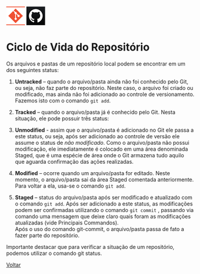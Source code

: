 ![Logo do Git](./../Imagens/icoGit.png) ![Logo do GitHub](./../Imagens/icoGitHub.png)
# Ciclo de Vida do Repositório  

Os arquivos e pastas de um repositório local podem se encontrar em um dos seguintes status:  

1. **Untracked** – quando o arquivo/pasta ainda não foi conhecido pelo Git, ou seja, não faz parte do repositório. Neste caso, o arquivo foi criado ou modificado, mas ainda não foi adicionado ao controle de versionamento. Fazemos isto com o comando `git add`.  

2. **Tracked** – quando o arquivo/pasta já é conhecido pelo Git. Nesta situação, ele pode possuir três status:  

1. **Unmodified** - assim que o arquivo/pasta é adicionado no Git ele passa a este status, ou seja, após ser adicionado ao controle de versão ele assume o status de *não modificado*. Como o arquivo/pasta não possui modificação, ele imediatamente é colocado em uma área denominada Staged, que é uma espécie de área onde o Git armazena tudo aquilo que aguarda confirmação das ações realizadas.

2. **Modified** – ocorre quando um arquivo/pasta for editado. Neste momento, o arquivo/pasta sai da área Staged comentada anteriormente. Para voltar a ela, usa-se o comando `git add`.

3. **Staged** – status do arquivo/pasta após ser modificado e atualizado com o comando `git add`. Após ser adicionado a este status, as modificações podem ser confirmadas utilizando o comando `git commit` , passando via comando uma mensagem que deixe claro quais foram as modificações atualizadas (vide Principais Commandos).  
Após o uso do comando git-commit, o arquivo/pasta passa de fato a fazer parte do repositório.

Importante destacar que para verificar a situação de um repositório, podemos utilizar o comando git status.

[Voltar](./../README.md)
 


 